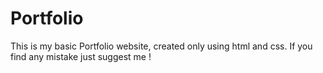 # Portfolio
This is my basic Portfolio website, created only using html and css.
If you find any mistake just suggest me !
